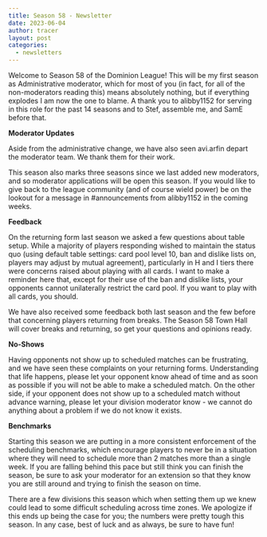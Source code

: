 ```yaml
---
title: Season 58 - Newsletter
date: 2023-06-04
author: tracer
layout: post
categories:
  - newsletters
---
```

Welcome to Season 58 of the Dominion League! This will be my first season as Administrative moderator, which for most of you (in fact, for all of the non-moderators reading this) means absolutely nothing, but if everything explodes I am now the one to blame. A thank you to alibby1152 for serving in this role for the past 14 seasons and to Stef, assemble me, and SamE before that.

**Moderator Updates**

A﻿side from the administrative change, we have also seen avi.arfin depart the moderator team. We thank them for their work.

T﻿his season also marks three seasons since we last added new moderators, and so moderator applications will be open this season. If you would like to give back to the league community (and of course wield power) be on the lookout for a message in #announcements from alibby1152 in the coming weeks.

**F﻿eedback**

O﻿n the returning form last season we asked a few questions about table setup. While a majority of players responding wished to maintain the status quo (using default table settings: card pool level 10, ban and dislike lists on, players may adjust by mutual agreement), particularly in H and I tiers there were concerns raised about playing with all cards. I want to make a reminder here that, except for their use of the ban and dislike lists, your opponents cannot unilaterally restrict the card pool. If you want to play with all cards, you should.

W﻿e have also received some feedback both last season and the few before that concerning players returning from breaks. The Season 58 Town Hall will cover breaks and returning, so get your questions and opinions ready.

**N﻿o-Shows**

H﻿aving opponents not show up to scheduled matches can be frustrating, and we have seen these complaints on your returning forms. Understanding that life happens, please let your opponent know ahead of time and as soon as possible if you will not be able to make a scheduled match. On the other side, if your opponent does not show up to a scheduled match without advance warning, please let your division moderator know - we cannot do anything about a problem if we do not know it exists.

**B﻿enchmarks**

S﻿tarting this season we are putting in a more consistent enforcement of the scheduling benchmarks, which encourage players to never be in a situation where they will need to schedule more than 2 matches more than a single week. If you are falling behind this pace but still think you can finish the season, be sure to ask your moderator for an extension so that they know you are still around and trying to finish the season on time.

T﻿here are a few divisions this season which when setting them up we knew could lead to some difficult scheduling across time zones. We apologize if this ends up being the case for you; the numbers were pretty tough this season. In any case, best of luck and as always, be sure to have fun!
